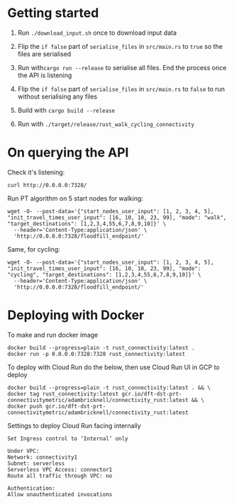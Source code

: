 # Getting started

1. Run `./download_input.sh` once to download input data

2. Flip the `if false` part of `serialise_files` in `src/main.rs` to `true` so the files are serialised

3. Run with`cargo run --release` to serialise all files. End the process once the API is listening

4. Flip the `if false` part of `serialise_files` in `src/main.rs` to `false` to run without serialising any files

5. Build with `cargo build --release`

6. Run with `./target/release/rust_walk_cycling_connectivity`


# On querying the API

Check it's listening:
```
curl http://0.0.0.0:7328/
```

Run PT algorithm on 5 start nodes for walking: 
```
wget -O- --post-data='{"start_nodes_user_input": [1, 2, 3, 4, 5], "init_travel_times_user_input": [16, 10, 10, 23, 99], "mode": "walk", "target_destinations": [1,2,3,4,55,6,7,8,9,10]}' \
  --header='Content-Type:application/json' \
  'http://0.0.0.0:7328/floodfill_endpoint/'
```

Same, for cycling:
```
wget -O- --post-data='{"start_nodes_user_input": [1, 2, 3, 4, 5], "init_travel_times_user_input": [16, 10, 10, 23, 99], "mode": "cycling", "target_destinations": [1,2,3,4,55,6,7,8,9,10]}' \
  --header='Content-Type:application/json' \
  'http://0.0.0.0:7328/floodfill_endpoint/'
```


# Deploying with Docker

To make and run docker image
```
docker build --progress=plain -t rust_connectivity:latest .
docker run -p 0.0.0.0:7328:7328 rust_connectivity:latest
```

To deploy with Cloud Run do the below, then use Cloud Run UI in GCP to deploy
```
docker build --progress=plain -t rust_connectivity:latest . && \
docker tag rust_connectivity:latest gcr.io/dft-dst-prt-connectivitymetric/adambricknell/connectivity_rust:latest && \
docker push gcr.io/dft-dst-prt-connectivitymetric/adambricknell/connectivity_rust:latest
```

Settings to deploy Cloud Run facing internally
```
Set Ingress control to ‘Internal’ only

Under VPC:
Network: connectivity1
Subnet: serverless
Serverless VPC Access: connector1
Route all traffic through VPC: no

Authentication:
Allow unauthenticated invocations
```



